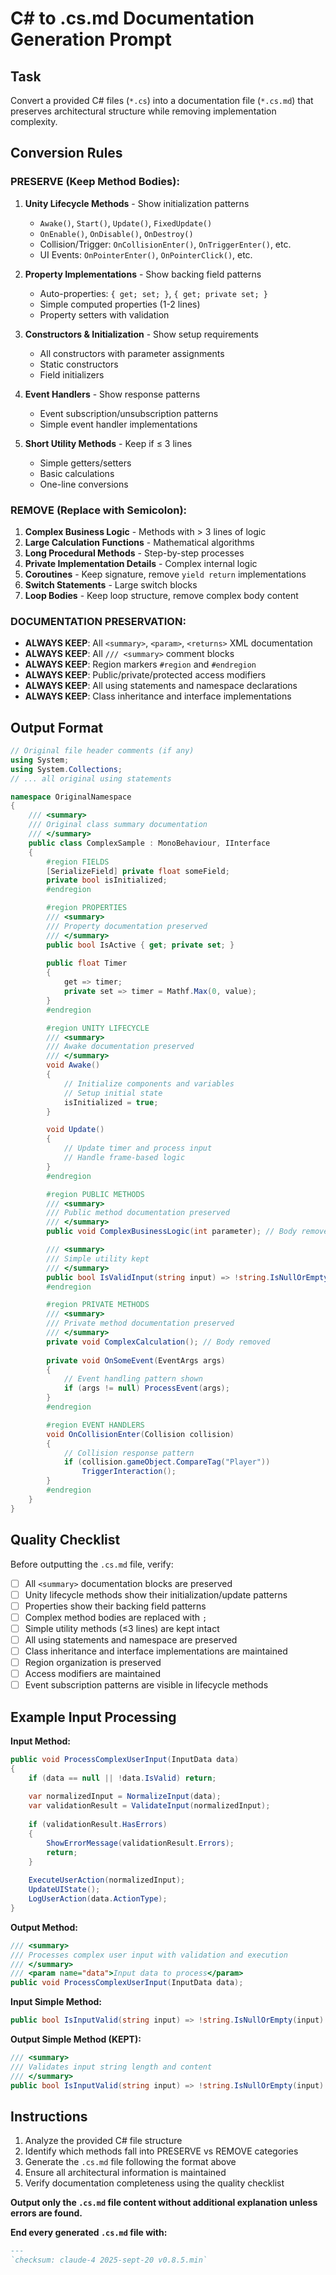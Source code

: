 # C# to .cs.md Documentation Generation Prompt

## Task
Convert a provided C# files (`*.cs`) into a documentation file (`*.cs.md`) that preserves architectural structure while removing implementation complexity.

## Conversion Rules

### PRESERVE (Keep Method Bodies):
1. **Unity Lifecycle Methods** - Show initialization patterns
   - `Awake()`, `Start()`, `Update()`, `FixedUpdate()`
   - `OnEnable()`, `OnDisable()`, `OnDestroy()`
   - Collision/Trigger: `OnCollisionEnter()`, `OnTriggerEnter()`, etc.
   - UI Events: `OnPointerEnter()`, `OnPointerClick()`, etc.

2. **Property Implementations** - Show backing field patterns
   - Auto-properties: `{ get; set; }`, `{ get; private set; }`
   - Simple computed properties (1-2 lines)
   - Property setters with validation

3. **Constructors & Initialization** - Show setup requirements
   - All constructors with parameter assignments
   - Static constructors
   - Field initializers

4. **Event Handlers** - Show response patterns
   - Event subscription/unsubscription patterns
   - Simple event handler implementations

5. **Short Utility Methods** - Keep if ≤ 3 lines
   - Simple getters/setters
   - Basic calculations
   - One-line conversions

### REMOVE (Replace with Semicolon):
1. **Complex Business Logic** - Methods with > 3 lines of logic
2. **Large Calculation Functions** - Mathematical algorithms
3. **Long Procedural Methods** - Step-by-step processes
4. **Private Implementation Details** - Complex internal logic
5. **Coroutines** - Keep signature, remove `yield return` implementations
6. **Switch Statements** - Large switch blocks
7. **Loop Bodies** - Keep loop structure, remove complex body content

### DOCUMENTATION PRESERVATION:
- **ALWAYS KEEP**: All `<summary>`, `<param>`, `<returns>` XML documentation
- **ALWAYS KEEP**: All `/// <summary>` comment blocks
- **ALWAYS KEEP**: Region markers `#region` and `#endregion`
- **ALWAYS KEEP**: Public/private/protected access modifiers
- **ALWAYS KEEP**: All using statements and namespace declarations
- **ALWAYS KEEP**: Class inheritance and interface implementations

## Output Format

```csharp
// Original file header comments (if any)
using System;
using System.Collections;
// ... all original using statements

namespace OriginalNamespace
{
    /// <summary>
    /// Original class summary documentation
    /// </summary>
    public class ComplexSample : MonoBehaviour, IInterface
    {
        #region FIELDS
        [SerializeField] private float someField;
        private bool isInitialized;
        #endregion

        #region PROPERTIES
        /// <summary>
        /// Property documentation preserved
        /// </summary>
        public bool IsActive { get; private set; }
        
        public float Timer 
        { 
            get => timer; 
            private set => timer = Mathf.Max(0, value); 
        }
        #endregion

        #region UNITY LIFECYCLE
        /// <summary>
        /// Awake documentation preserved
        /// </summary>
        void Awake()
        {
            // Initialize components and variables
            // Setup initial state
            isInitialized = true;
        }

        void Update()
        {
            // Update timer and process input
            // Handle frame-based logic
        }
        #endregion

        #region PUBLIC METHODS
        /// <summary>
        /// Public method documentation preserved
        /// </summary>
        public void ComplexBusinessLogic(int parameter); // Body removed - complex logic

        /// <summary>
        /// Simple utility kept
        /// </summary>
        public bool IsValidInput(string input) => !string.IsNullOrEmpty(input);
        #endregion

        #region PRIVATE METHODS
        /// <summary>
        /// Private method documentation preserved
        /// </summary>
        private void ComplexCalculation(); // Body removed
        
        private void OnSomeEvent(EventArgs args)
        {
            // Event handling pattern shown
            if (args != null) ProcessEvent(args);
        }
        #endregion

        #region EVENT HANDLERS
        void OnCollisionEnter(Collision collision)
        {
            // Collision response pattern
            if (collision.gameObject.CompareTag("Player"))
                TriggerInteraction();
        }
        #endregion
    }
}
```

## Quality Checklist

Before outputting the `.cs.md` file, verify:

- [ ] All `<summary>` documentation blocks are preserved
- [ ] Unity lifecycle methods show their initialization/update patterns
- [ ] Properties show their backing field patterns
- [ ] Complex method bodies are replaced with `;`
- [ ] Simple utility methods (≤3 lines) are kept intact
- [ ] All using statements and namespace are preserved
- [ ] Class inheritance and interface implementations are maintained
- [ ] Region organization is preserved
- [ ] Access modifiers are maintained
- [ ] Event subscription patterns are visible in lifecycle methods

## Example Input Processing

**Input Method:**
```csharp
public void ProcessComplexUserInput(InputData data)
{
    if (data == null || !data.IsValid) return;
    
    var normalizedInput = NormalizeInput(data);
    var validationResult = ValidateInput(normalizedInput);
    
    if (validationResult.HasErrors)
    {
        ShowErrorMessage(validationResult.Errors);
        return;
    }
    
    ExecuteUserAction(normalizedInput);
    UpdateUIState();
    LogUserAction(data.ActionType);
}
```

**Output Method:**
```csharp
/// <summary>
/// Processes complex user input with validation and execution
/// </summary>
/// <param name="data">Input data to process</param>
public void ProcessComplexUserInput(InputData data);
```

**Input Simple Method:**
```csharp
public bool IsInputValid(string input) => !string.IsNullOrEmpty(input) && input.Length > 2;
```

**Output Simple Method (KEPT):**
```csharp
/// <summary>
/// Validates input string length and content
/// </summary>
public bool IsInputValid(string input) => !string.IsNullOrEmpty(input) && input.Length > 2;
```

## Instructions

1. Analyze the provided C# file structure
2. Identify which methods fall into PRESERVE vs REMOVE categories
3. Generate the `.cs.md` file following the format above
4. Ensure all architectural information is maintained
5. Verify documentation completeness using the quality checklist

**Output only the `.cs.md` file content without additional explanation unless errors are found.**

**End every generated `.cs.md` file with:**
```markdown
---
`checksum: claude-4 2025-sept-20 v0.8.5.min`
```

<!-- 
  { } -> ; 

  get/set -> preserve
  Unity3D LifeCycle -> preserve
  Event -> Preserve
  Interface -> Preserve
  Enum -> Preserve
  Constructor -> Preserve
  simple method oneliner -> preserve
  <summary> </summary>  -> preserve in-between
-->